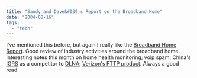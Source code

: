 ```yaml
---
title: "Sandy and Dave&#039;s Report on the Broadband Home"
date: "2004-08-16"
tags: 
  - "tech"
---
```


I've mentioned this before, but again I really like the [Broadband Home Report](http://www.broadbandhomecentral.com/report/ "Broadband Home Report"). Good review of industry activities around the broadband home. Interesting notes this month on home health monitoring; voip spam; China's [IGRS](http://www.mobiletechnews.com/info/2003/07/17/164955.html) as a competitor to [DLNA](www.dlna.org); [Verizon's FTTP product](http://www22.verizon.com/ForyourHome/Fios/fioshome.asp). Always a good read.
